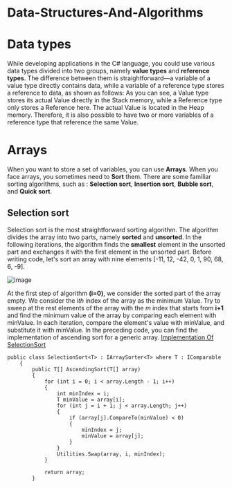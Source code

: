 # Data-Structures-And-Algorithms

# Data types

While developing applications in the C# language, you could use various data types divided into two groups, namely **value types** and **reference types**. 
The difference between them is straightforward—a variable of a value type directly contains data, while a variable of a reference type stores a reference to data, as shown as follows:
As you can see, a Value type stores its actual Value directly in the Stack memory, while a Reference type only stores a Reference here. The actual Value is located in the Heap memory. Therefore, it is also possible to have two or more variables of a reference type that reference the same Value.

# Arrays
When you want to store a set of variables, you can use **Arrays**. When you face arrays, you sometimes need to **Sort** them. There are some familiar sorting algorithms, such as :
**Selection sort**, **Insertion sort**, **Bubble sort**, and **Quick sort**.

## Selection sort
Selection sort is the most straightforward sorting algorithm. The algorithm divides the array into two parts, namely **sorted** and **unsorted**. In the following iterations, the algorithm finds the **smallest** element in the unsorted part and exchanges it with the first element in the unsorted part. Before writing code, let's sort an array with nine elements [-11, 12, -42, 0, 1, 90, 68, 6, -9].

![image](https://github.com/imansafari1991/Csharp-Data-Structures-And-Algorithms/assets/52294855/915d61e9-0f5e-4be8-a977-707bcfd8d274)

At the first step of algorithm **(i=0)**, we consider the sorted part of the array empty. We consider the i*th* index of the array as the minimum Value. Try to sweep at the rest elements of the array with the *m* index that starts from **i+1** and find the minimum value of the array by comparing each element with minValue. In each iteration, compare the element's value with minValue, and substitute it with minValue.
In the preceding code, you can find the implementation of ascending sort for a generic array.
[Implementation Of SelectionSort](https://github.com/imansafari1991/Csharp-Data-Structures-And-Algorithms/blob/master/src/Arrays/Implementations/SelectionSort.cs "Implementation Of SelectionSort")
```
public class SelectionSort<T> : IArraySorter<T> where T : IComparable
    {
        public T[] AscendingSort(T[] array)
        {
            for (int i = 0; i < array.Length - 1; i++)
            {
                int minIndex = i;
                T minValue = array[i];
                for (int j = i + 1; j < array.Length; j++)
                {
                    if (array[j].CompareTo(minValue) < 0)
                    {
                        minIndex = j;
                        minValue = array[j];
                    }
                }
                Utilities.Swap(array, i, minIndex);
            }

            return array;
        }

